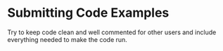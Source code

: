 Submitting Code Examples
========================
Try to keep code clean and well commented for other users and include everything needed to make the code run.